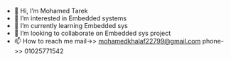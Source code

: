 - 👋 Hi, I’m Mohamed Tarek
- 👀 I’m interested in Embedded systems
- 🌱 I’m currently learning Embedded sys 
- 💞️ I’m looking to collaborate on Embedded sys project
- 📫 How to reach me mail->> mohamedkhalaf22799@gmail.com phone->> 01025771542

<!---
memokhallaf/memokhallaf is a ✨ special ✨ repository because its `README.md` (this file) appears on your GitHub profile.
You can click the Preview link to take a look at your changes.
--->
